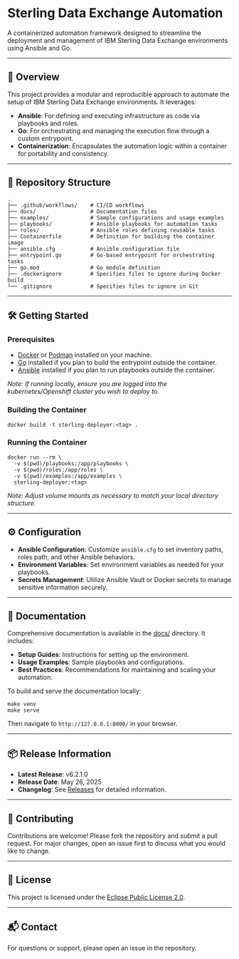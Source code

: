 
# Sterling Data Exchange Automation

A containerized automation framework designed to streamline the deployment and management of IBM Sterling Data Exchange environments using Ansible and Go.

---

## 🚀 Overview

This project provides a modular and reproducible approach to automate the setup of IBM Sterling Data Exchange environments. It leverages:

- **Ansible**: For defining and executing infrastructure as code via playbooks and roles.
- **Go**: For orchestrating and managing the execution flow through a custom entrypoint.
- **Containerization**: Encapsulates the automation logic within a container for portability and consistency.

---

## 📁 Repository Structure

```
.
├── .github/workflows/    # CI/CD workflows
├── docs/                 # Documentation files
├── examples/             # Sample configurations and usage examples
├── playbooks/            # Ansible playbooks for automation tasks
├── roles/                # Ansible roles defining reusable tasks
├── Containerfile         # Definition for building the container image
├── ansible.cfg           # Ansible configuration file
├── entrypoint.go         # Go-based entrypoint for orchestrating tasks
├── go.mod                # Go module definition
├── .dockerignore         # Specifies files to ignore during Docker build
└── .gitignore            # Specifies files to ignore in Git
```

---

## 🛠️ Getting Started

### Prerequisites

- [Docker](https://www.docker.com/) or [Podman](https://podman.io/) installed on your machine.
- [Go](https://golang.org/) installed if you plan to build the entrypoint outside the container.
- [Ansible](https://www.ansible.com/) installed if you plan to run playbooks outside the container.

*Note: If running locally, ensure you are logged into the kubernetes/Openshift cluster you wish to deploy to.*

### Building the Container

```
docker build -t sterling-deployer:<tag> .
```

### Running the Container

```
docker run --rm \
  -v $(pwd)/playbooks:/app/playbooks \
  -v $(pwd)/roles:/app/roles \
  -v $(pwd)/examples:/app/examples \
  sterling-deployer:<tag>
```

*Note: Adjust volume mounts as necessary to match your local directory structure.*

---

## ⚙️ Configuration

- **Ansible Configuration**: Customize `ansible.cfg` to set inventory paths, roles path, and other Ansible behaviors.
- **Environment Variables**: Set environment variables as needed for your playbooks.
- **Secrets Management**: Utilize Ansible Vault or Docker secrets to manage sensitive information securely.

---

## 📄 Documentation

Comprehensive documentation is available in the [docs/](docs/) directory. It includes:

- **Setup Guides**: Instructions for setting up the environment.
- **Usage Examples**: Sample playbooks and configurations.
- **Best Practices**: Recommendations for maintaining and scaling your automation.

To build and serve the documentation locally:

```
make venv
make serve
```

Then navigate to `http://127.0.0.1:8000/` in your browser.

---

## 📦 Release Information

- **Latest Release**: v6.2.1.0
- **Release Date**: May 26, 2025
- **Changelog**: See [Releases](https://github.com/Knickkennedy/sterling-data-exchange-automation/releases) for detailed information.

---

## 🤝 Contributing

Contributions are welcome! Please fork the repository and submit a pull request. For major changes, open an issue first to discuss what you would like to change.

---

## 📄 License

This project is licensed under the [Eclipse Public License 2.0](https://www.eclipse.org/legal/epl-2.0/).

---

## 📬 Contact

For questions or support, please open an issue in the repository.
